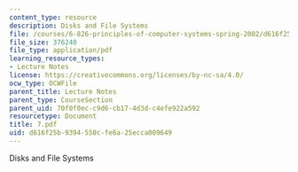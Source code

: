 ```yaml
---
content_type: resource
description: Disks and File Systems
file: /courses/6-826-principles-of-computer-systems-spring-2002/d616f25b9394550cfe6a25ecca009649_7.pdf
file_size: 376240
file_type: application/pdf
learning_resource_types:
- Lecture Notes
license: https://creativecommons.org/licenses/by-nc-sa/4.0/
ocw_type: OCWFile
parent_title: Lecture Notes
parent_type: CourseSection
parent_uid: 70f0f0ec-c9d6-cb17-4d3d-c4efe922a592
resourcetype: Document
title: 7.pdf
uid: d616f25b-9394-550c-fe6a-25ecca009649
---
```

Disks and File Systems
